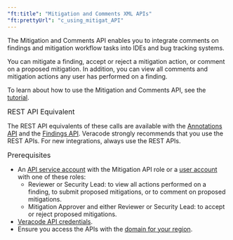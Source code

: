 ```yaml
---
"ft:title": "Mitigation and Comments XML APIs"
"ft:prettyUrl": "c_using_mitigat_API"
---
```

The Mitigation and Comments API enables you to integrate comments on findings and mitigation workflow tasks into IDEs and bug tracking systems.

You can mitigate a finding, accept or reject a mitigation action, or comment on a proposed mitigation. In addition, you can view all comments and mitigation actions any user has performed on a finding.

To learn about how to use the Mitigation and Comments API, see the [tutorial](04_xml_api_mitigation_tutorial.md).

<p><span style="font-size: medium;">REST API Equivalent</span></p>

The REST API equivalents of these calls are available with the [Annotations API](https://docs.veracode.com/r/c_rest_annotations_intro) and the [Findings API](https://docs.veracode.com/r/c_findings_v2_intro). Veracode strongly recommends that you use the REST APIs. For new integrations, always use the REST APIs.

<p><span style="font-size: medium;">Prerequisites</span></p>

- An [API service account](https://docs.veracode.com/r/c_about_veracode_accounts) with the Mitigation API role or a [user account](https://docs.veracode.com/r/c_about_veracode_accounts) with one of these roles:
    - Reviewer or Security Lead: to view all actions performed on a finding, to submit proposed mitigations, or to comment on proposed mitigations.
    - Mitigation Approver and either Reviewer or Security Lead: to accept or reject proposed mitigations.
- [Veracode API credentials](https://docs.veracode.com/r/c_api_credentials3).
- Ensure you access the APIs with the [domain for your region](https://docs.veracode.com/r/Region_Domains_for_Veracode_APIs).